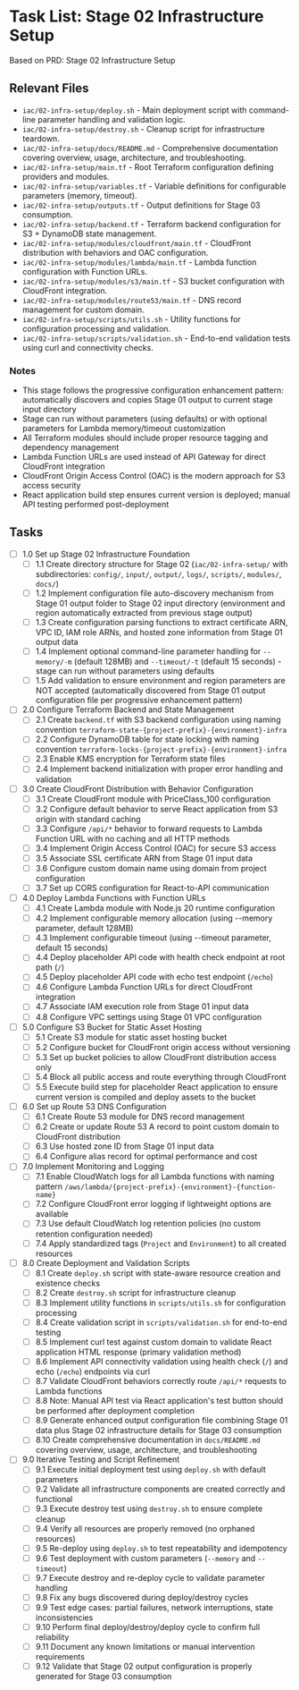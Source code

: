 # Task List: Stage 02 Infrastructure Setup

Based on PRD: Stage 02 Infrastructure Setup

## Relevant Files

- `iac/02-infra-setup/deploy.sh` - Main deployment script with command-line parameter handling and validation logic.
- `iac/02-infra-setup/destroy.sh` - Cleanup script for infrastructure teardown.
- `iac/02-infra-setup/docs/README.md` - Comprehensive documentation covering overview, usage, architecture, and troubleshooting.
- `iac/02-infra-setup/main.tf` - Root Terraform configuration defining providers and modules.
- `iac/02-infra-setup/variables.tf` - Variable definitions for configurable parameters (memory, timeout).
- `iac/02-infra-setup/outputs.tf` - Output definitions for Stage 03 consumption.
- `iac/02-infra-setup/backend.tf` - Terraform backend configuration for S3 + DynamoDB state management.
- `iac/02-infra-setup/modules/cloudfront/main.tf` - CloudFront distribution with behaviors and OAC configuration.
- `iac/02-infra-setup/modules/lambda/main.tf` - Lambda function configuration with Function URLs.
- `iac/02-infra-setup/modules/s3/main.tf` - S3 bucket configuration with CloudFront integration.
- `iac/02-infra-setup/modules/route53/main.tf` - DNS record management for custom domain.
- `iac/02-infra-setup/scripts/utils.sh` - Utility functions for configuration processing and validation.
- `iac/02-infra-setup/scripts/validation.sh` - End-to-end validation tests using curl and connectivity checks.

### Notes

- This stage follows the progressive configuration enhancement pattern: automatically discovers and copies Stage 01 output to current stage input directory
- Stage can run without parameters (using defaults) or with optional parameters for Lambda memory/timeout customization
- All Terraform modules should include proper resource tagging and dependency management
- Lambda Function URLs are used instead of API Gateway for direct CloudFront integration
- CloudFront Origin Access Control (OAC) is the modern approach for S3 access security
- React application build step ensures current version is deployed; manual API testing performed post-deployment

## Tasks

- [ ] 1.0 Set up Stage 02 Infrastructure Foundation
  - [ ] 1.1 Create directory structure for Stage 02 (`iac/02-infra-setup/` with subdirectories: `config/`, `input/`, `output/`, `logs/`, `scripts/`, `modules/`, `docs/`)
  - [ ] 1.2 Implement configuration file auto-discovery mechanism from Stage 01 output folder to Stage 02 input directory (environment and region automatically extracted from previous stage output)
  - [ ] 1.3 Create configuration parsing functions to extract certificate ARN, VPC ID, IAM role ARNs, and hosted zone information from Stage 01 output data
  - [ ] 1.4 Implement optional command-line parameter handling for `--memory/-m` (default 128MB) and `--timeout/-t` (default 15 seconds) - stage can run without parameters using defaults
  - [ ] 1.5 Add validation to ensure environment and region parameters are NOT accepted (automatically discovered from Stage 01 output configuration file per progressive enhancement pattern)
- [ ] 2.0 Configure Terraform Backend and State Management
  - [ ] 2.1 Create `backend.tf` with S3 backend configuration using naming convention `terraform-state-{project-prefix}-{environment}-infra`
  - [ ] 2.2 Configure DynamoDB table for state locking with naming convention `terraform-locks-{project-prefix}-{environment}-infra`
  - [ ] 2.3 Enable KMS encryption for Terraform state files
  - [ ] 2.4 Implement backend initialization with proper error handling and validation
- [ ] 3.0 Create CloudFront Distribution with Behavior Configuration
  - [ ] 3.1 Create CloudFront module with PriceClass_100 configuration
  - [ ] 3.2 Configure default behavior to serve React application from S3 origin with standard caching
  - [ ] 3.3 Configure `/api/*` behavior to forward requests to Lambda Function URL with no caching and all HTTP methods
  - [ ] 3.4 Implement Origin Access Control (OAC) for secure S3 access
  - [ ] 3.5 Associate SSL certificate ARN from Stage 01 input data
  - [ ] 3.6 Configure custom domain name using domain from project configuration
  - [ ] 3.7 Set up CORS configuration for React-to-API communication
- [ ] 4.0 Deploy Lambda Functions with Function URLs
  - [ ] 4.1 Create Lambda module with Node.js 20 runtime configuration
  - [ ] 4.2 Implement configurable memory allocation (using --memory parameter, default 128MB)
  - [ ] 4.3 Implement configurable timeout (using --timeout parameter, default 15 seconds)
  - [ ] 4.4 Deploy placeholder API code with health check endpoint at root path (`/`)
  - [ ] 4.5 Deploy placeholder API code with echo test endpoint (`/echo`)
  - [ ] 4.6 Configure Lambda Function URLs for direct CloudFront integration
  - [ ] 4.7 Associate IAM execution role from Stage 01 input data
  - [ ] 4.8 Configure VPC settings using Stage 01 VPC configuration
- [ ] 5.0 Configure S3 Bucket for Static Asset Hosting
  - [ ] 5.1 Create S3 module for static asset hosting bucket
  - [ ] 5.2 Configure bucket for CloudFront origin access without versioning
  - [ ] 5.3 Set up bucket policies to allow CloudFront distribution access only
  - [ ] 5.4 Block all public access and route everything through CloudFront
  - [ ] 5.5 Execute build step for placeholder React application to ensure current version is compiled and deploy assets to the bucket
- [ ] 6.0 Set up Route 53 DNS Configuration
  - [ ] 6.1 Create Route 53 module for DNS record management
  - [ ] 6.2 Create or update Route 53 A record to point custom domain to CloudFront distribution
  - [ ] 6.3 Use hosted zone ID from Stage 01 input data
  - [ ] 6.4 Configure alias record for optimal performance and cost
- [ ] 7.0 Implement Monitoring and Logging
  - [ ] 7.1 Enable CloudWatch logs for all Lambda functions with naming pattern `/aws/lambda/{project-prefix}-{environment}-{function-name}`
  - [ ] 7.2 Configure CloudFront error logging if lightweight options are available
  - [ ] 7.3 Use default CloudWatch log retention policies (no custom retention configuration needed)
  - [ ] 7.4 Apply standardized tags (`Project` and `Environment`) to all created resources
- [ ] 8.0 Create Deployment and Validation Scripts
  - [ ] 8.1 Create `deploy.sh` script with state-aware resource creation and existence checks
  - [ ] 8.2 Create `destroy.sh` script for infrastructure cleanup
  - [ ] 8.3 Implement utility functions in `scripts/utils.sh` for configuration processing
  - [ ] 8.4 Create validation script in `scripts/validation.sh` for end-to-end testing
  - [ ] 8.5 Implement curl test against custom domain to validate React application HTML response (primary validation method)
  - [ ] 8.6 Implement API connectivity validation using health check (`/`) and echo (`/echo`) endpoints via curl
  - [ ] 8.7 Validate CloudFront behaviors correctly route `/api/*` requests to Lambda functions
  - [ ] 8.8 Note: Manual API test via React application's test button should be performed after deployment completion
  - [ ] 8.9 Generate enhanced output configuration file combining Stage 01 data plus Stage 02 infrastructure details for Stage 03 consumption
  - [ ] 8.10 Create comprehensive documentation in `docs/README.md` covering overview, usage, architecture, and troubleshooting
- [ ] 9.0 Iterative Testing and Script Refinement
  - [ ] 9.1 Execute initial deployment test using `deploy.sh` with default parameters
  - [ ] 9.2 Validate all infrastructure components are created correctly and functional
  - [ ] 9.3 Execute destroy test using `destroy.sh` to ensure complete cleanup
  - [ ] 9.4 Verify all resources are properly removed (no orphaned resources)
  - [ ] 9.5 Re-deploy using `deploy.sh` to test repeatability and idempotency
  - [ ] 9.6 Test deployment with custom parameters (`--memory` and `--timeout`)
  - [ ] 9.7 Execute destroy and re-deploy cycle to validate parameter handling
  - [ ] 9.8 Fix any bugs discovered during deploy/destroy cycles
  - [ ] 9.9 Test edge cases: partial failures, network interruptions, state inconsistencies
  - [ ] 9.10 Perform final deploy/destroy/deploy cycle to confirm full reliability
  - [ ] 9.11 Document any known limitations or manual intervention requirements
  - [ ] 9.12 Validate that Stage 02 output configuration is properly generated for Stage 03 consumption